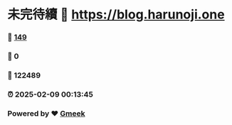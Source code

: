 # 未完待續 :link: https://blog.harunoji.one 
### :page_facing_up: [149](https://blog.harunoji.one/tag.html) 
### :speech_balloon: 0 
### :hibiscus: 122489 
### :alarm_clock: 2025-02-09 00:13:45 
### Powered by :heart: [Gmeek](https://github.com/Meekdai/Gmeek)
